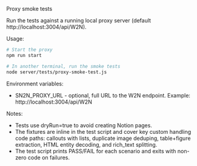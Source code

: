 Proxy smoke tests

Run the tests against a running local proxy server (default http://localhost:3004/api/W2N).

Usage:

```bash
# Start the proxy
npm run start

# In another terminal, run the smoke tests
node server/tests/proxy-smoke-test.js
```

Environment variables:
- SN2N_PROXY_URL - optional, full URL to the W2N endpoint. Example: http://localhost:3004/api/W2N

Notes:
- Tests use dryRun=true to avoid creating Notion pages.
- The fixtures are inline in the test script and cover key custom handling code paths: callouts with lists, duplicate image deduping, table+figure extraction, HTML entity decoding, and rich_text splitting.
- The test script prints PASS/FAIL for each scenario and exits with non-zero code on failures.
